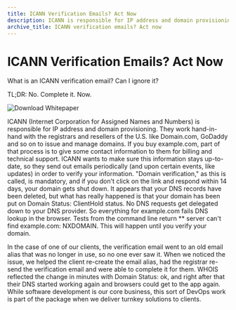 ```yaml
---
title: ICANN Verification Emails? Act Now
description: ICANN is responsible for IP address and domain provisioning. They work with registrars and resellers of the U.S. like Domain.com, GoDaddy and so on.
archive_title: ICANN verification emails? Act now
---
```


# ICANN Verification Emails? Act Now

What is an ICANN verification email? Can I ignore it?  

TL;DR: No. Complete it. Now.  


![Download Whitepaper](http://media.syrinx.com/media/06320ed4-4f81-4d18-8d4f-45d509c0f959/img/3340/14120076.jpg)

ICANN (Internet Corporation for Assigned Names and Numbers) is responsible for IP address and domain provisioning. They work hand-in-hand with the registrars and resellers of the U.S. like Domain.com, GoDaddy and so on to issue and manage domains. If you buy example.com, part of that process is to give some contact information to them for billing and technical support. ICANN wants to make sure this information stays up-to-date, so they send out emails periodically (and upon certain events, like updates) in order to verify your information. "Domain verification," as this is called, is mandatory, and if you don't click on the link and respond within 14 days, your domain gets shut down. It appears that your DNS records have been deleted, but what has really happened is that your domain has been put on Domain Status: ClientHold status. No DNS requests get delegated down to your DNS provider. So everything for example.com fails DNS lookup in the browser. Tests from the command line return ** server can't find example.com: NXDOMAIN. This will happen until you verify your domain.  

In the case of one of our clients, the verification email went to an old email alias that was no longer in use, so no one ever saw it. When we noticed the issue, we helped the client re-create the email alias, had the registrar re-send the verification email and were able to complete it for them. WHOIS reflected the change in minutes with Domain Status: ok, and right after that their DNS started working again and browsers could get to the app again. While software development is our core business, this sort of DevOps work is part of the package when we deliver turnkey solutions to clients.
